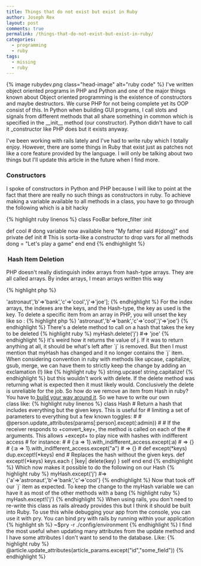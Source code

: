```yaml
---
title: Things that do not exist but exist in Ruby
author: Joseph Rex
layout: post
comments: true
permalink: /things-that-do-not-exist-but-exist-in-ruby/
categories:
  - programming
  - ruby
tags:
  - missing
  - ruby
---
```

{% image rubydev.png class="head-image" alt="ruby code" %}
I've written object oriented programs in PHP and Python and one of the major things known about Object oriented programming is the existence of constructors and maybe destructors. We curse PHP for not being complete yet its OOP consist of this. In Python when building GUI programs, I call slots and signals from different methods that all share something in common which is specified in the \_\_init\_\_ method (our constructor). Python didn't have to call it _constructor like PHP does but it exists anyway.
<!--more-->

I've been working with rails lately and I've had to write ruby which I totally enjoy. However, there are some things in Ruby that exist just as patches not like a core feature provided by the language. I will only be talking about two things but I'll update this article in the future when I find more.

### Constructors

I spoke of constructors in Python and PHP because I will like to point at the fact that there are really no such things as constructors in ruby. To achieve making a variable available to all methods in a class, you have to go through the following which is a bit hacky

{% highlight ruby linenos %}
class FooBar
  before_filter :init
  
  def cool
    # dong variable now available here
    "My father said #{dong}"
  end
  private
  def init
    # This is sorta-like a constructor to drop vars for all methods
    dong = "Let's play a game"
  end
end
{% endhighlight %}

###  Hash Item Deletion

PHP doesn't really distinguish index arrays from hash-type arrays. They are all called arrays. By index arrays, I mean arrays written this way

{% highlight php %}
<?php
/* Index Arrays */
$arr = ['pub','pitbull','german-shepard'];

// Or if you like it this way
$arr = array('pub','pitbull','german-shepard');
{% endhighlight %}

And by Hash-Type Arrays, I mean this

{% highlight php %}
<?php
$arr = ['a'=>'astronaut','b'=>'bank','c'=>'cool','j'=>'joe'];
{% endhighlight %}

For the index arrays, the indexes are the keys, and the Hash-type, the key as used is the key. To delete a specific item from an array in PHP, you will unset the key like so :

{% highlight php %}
<?php
unset($arr['j']);
{% endhighlight %}

In Python, Hashes are known as dictionaries and we can create one this way

{% highlight python %}
dict = {'a':'astronaut','b':'bank','c':'cool','j':'joe'}
{% endhighlight %}

To remove an item from this dictionary

{% highlight python %}
del dict['j']
{% endhighlight %}

In Ruby, a simple Hash

{% highlight ruby %}
myHash = {'a'=>'astronaut','b'=>'bank','c'=>'cool','j'=>'joe'}
{% endhighlight %}

There's a delete method to call on a hash that takes the key to be deleted

{% highlight ruby %}
myHash.delete('j') #=> 'joe'
{% endhighlight %}

it's weird how it returns the value of j. If it was to return anything at all, it should be what's left after `j` is removed. But then I must mention that myHash has changed and it no longer contains the `j` item. When considering convention in ruby with methods like upcase, capitalize, gsub, merge, we can have them to strictly keep the change by adding an exclamation (!) like

{% highlight ruby %}
string.upcase!

string.capitalize!
{% endhighlight %}

but this wouldn't work with delete. If the delete method was returning what is expected then it must likely would. Conclusively the delete is unreliable for the job.

So how do we remove an item from Hash in ruby? You have to<a href="http://stackoverflow.com/questions/6227600/how-to-remove-a-key-from-hash-and-get-the-remaining-hash-in-ruby-rails" target="_blank"> build your way around it</a>. So we have to write our own class like:

{% highlight ruby linenos %}
class Hash
  # Return a hash that includes everything but the given keys. This is useful for
  # limiting a set of parameters to everything but a few known toggles:
  #
  #   @person.update_attributes(params[:person].except(:admin))
  #
  # If the receiver responds to +convert_key+, the method is called on each of the
  # arguments. This allows +except+ to play nice with hashes with indifferent access
  # for instance:
  #
  #   {:a => 1}.with_indifferent_access.except(:a)  # => {}
  #   {:a => 1}.with_indifferent_access.except("a") # => {}
  #
  def except(*keys)
    dup.except!(*keys)
  end

  # Replaces the hash without the given keys.
  def except!(*keys)
    keys.each { |key| delete(key) }
    self
  end
end
{% endhighlight %}

Which now makes it possible to do the following on our Hash

{% highlight ruby %}
myHash.except('j') #=> {'a'=>'astronaut','b'=>'bank','c'=>'cool'}
{% endhighlight %}


Now that took off our `j` item as expected. To keep the change to the myHash variable we can have it as most of the other methods with a bang

{% highlight ruby %} myHash.except!('j') {% endhighlight %}

When using rails, you don't need to re-write this class as rails already provides this but I think it should be built into Ruby. To use this while debugging your app from the console, you can use it with pry. You can bind pry with rails by running within your application

{% highlight sh %}
~$pry -r ./config/environment
{% endhighlight %}

I find the most useful when updating many attributes from the update method and I have some attributes I don't want to send to the database. Like:

{% highlight ruby %}
@article.update_attributes(article_params.except("id","some_field"))
{% endhighlight %}
